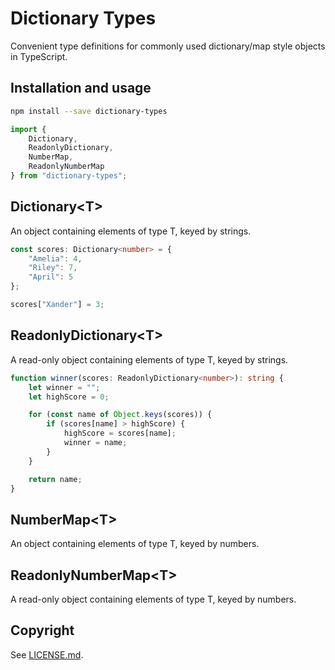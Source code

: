 # Dictionary Types

Convenient type definitions for commonly used dictionary/map style objects
in TypeScript.


## Installation and usage

```bash
npm install --save dictionary-types
```

```typescript
import {
    Dictionary,
    ReadonlyDictionary,
    NumberMap,
    ReadonlyNumberMap
} from "dictionary-types";
```


## Dictionary\<T>

An object containing elements of type T, keyed by strings.

```typescript
const scores: Dictionary<number> = {
    "Amelia": 4,
    "Riley": 7,
    "April": 5
};

scores["Xander"] = 3;
```


## ReadonlyDictionary\<T>

A read-only object containing elements of type T, keyed by strings.

```typescript
function winner(scores: ReadonlyDictionary<number>): string {
    let winner = "";
    let highScore = 0;

    for (const name of Object.keys(scores)) {
        if (scores[name] > highScore) {
            highScore = scores[name];
            winner = name;
        }
    }

    return name;
}
```


## NumberMap\<T>

An object containing elements of type T, keyed by numbers.


## ReadonlyNumberMap\<T>

A read-only object containing elements of type T, keyed by numbers.


## Copyright

See [LICENSE.md](LICENSE.md).
